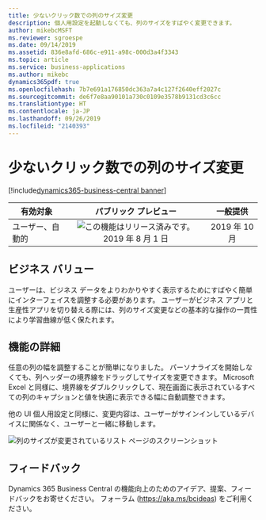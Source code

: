 ```yaml
---
title: 少ないクリック数での列のサイズ変更
description: 個人用設定を起動しなくても、列のサイズをすばやく変更できます。
author: mikebcMSFT
ms.reviewer: sgroespe
ms.date: 09/14/2019
ms.assetid: 836e8afd-686c-e911-a98c-000d3a4f3343
ms.topic: article
ms.service: business-applications
ms.author: mikebc
dynamics365pdf: true
ms.openlocfilehash: 7b7e691a176850dc363a7a4c127f2640eff2027c
ms.sourcegitcommit: de6f7e8aa90101a730c0109e3578b9131cd3c6cc
ms.translationtype: HT
ms.contentlocale: ja-JP
ms.lasthandoff: 09/26/2019
ms.locfileid: "2140393"
---
```

# <a name="resize-columns-with-fewer-clicks"></a>少ないクリック数での列のサイズ変更
[!include[dynamics365-business-central banner](../includes/dynamics365-business-central.md)]

| 有効対象    |  パブリック プレビュー | 一般提供 | 
| ---------- | :----------: |:----------: |
|ユーザー、自動的|![この機能はリリース済みです。](/dynamics365-release-plan/media/green-checkmark.png "この機能はリリース済みです。") 2019 年 8 月 1 日| 2019 年 10 月|


## <a name="business-value"></a>ビジネス バリュー
<!-- bv start -->
ユーザーは、ビジネス データをよりわかりやすく表示するためにすばやく簡単にインターフェイスを調整する必要があります。 ユーザーがビジネス アプリと生産性アプリを切り替える際には、列のサイズ変更などの基本的な操作の一貫性により学習曲線が低く保たれます。
<!-- bv end -->



## <a name="feature-details"></a>機能の詳細
<!--feature detail start -->
任意の列の幅を調整することが簡単になりました。 パーソナライズを開始しなくても、列ヘッダーの境界線をドラッグしてサイズを変更できます。 Microsoft Excel と同様に、境界線をダブルクリックして、現在画面に表示されているすべての列のキャプションと値を快適に表示できる幅に自動調整できます。

他の UI 個人用設定と同様に、変更内容は、ユーザーがサインインしているデバイスに関係なく、ユーザーと一緒に移動します。
<!--feature detail end -->

![列のサイズが変更されているリスト ページのスクリーンショット](media/resize-3000x2000.png "列のサイズが変更されているリスト ページのスクリーンショット")
<!-- Picture 1 -->







## <a name="tell-us-what-you-think"></a>フィードバック
Dynamics 365 Business Central の機能向上のためのアイデア、提案、フィードバックをお寄せください。 フォーラム (https://aka.ms/bcideas) をご利用ください。



